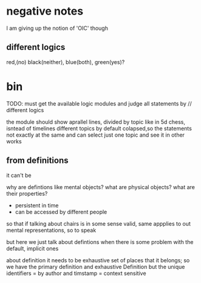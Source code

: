 
# negative notes
I am giving up the notion of 'OIC' though

## different logics
red,(no) black(neither), blue(both), green(yes)?


# bin
TODO: must get the available logic modules and judge all statements by //
different logics

the module should show aprallel lines, divided by topic
like in 5d chess, isntead of timelines different topics
by default colapsed,so the statements not exactly at the same
and can select just one topic and see it in other works



## from definitions
it can't be

why are defintions like mental objects?
what are physical objects?
what are their properties?
- persistent in time
- can be accessed by different people

so that if talking about chairs is in some sense valid, same appplies to out mental representations, so to speak

but here we just talk about defintions when there is some problem with
the default, implicit ones

about definition
it needs to be exhaustive set of places that it belongs;
so we have the primary definition and exhaustive Definition
but the unique identifiers = by author and timstamp = context sensitive